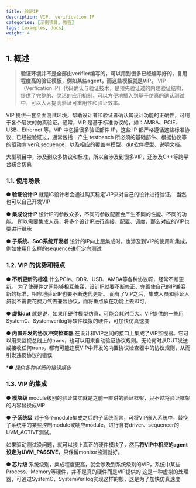 ```yaml
---
title: 验证IP
description: VIP， verification IP
categories: [示例项目, 教程]
tags: [examples, docs]
weight: 4
---
```


## 1. 概述 
> **验证环境并不是全部由verifier编写的，可以用到很多已经编写好的，复用程度高的验证模板，例如某些agent，而这些模板就是VIP。**
>VIP（Verfication IP）代码确认与验证技术，是预先验证过的内建验证结构，提供了完整的、灵活的应用机制，可以方便地插入到基于仿真的确认测试中，可以大大提高验证可重用性和验证效率。

VIP 提供一套全面测试环境，帮助设计者和验证者确认其设计功能的正确性，可用于各个层次的仿真验证。通常，VIP 是基于标准协议的，如：AMBA、PCIE、USB、Ethernet 等。VIP 中包括很多验证部件 IP，这些 IP 都严格遵循这些标准协议、已经被验证过，通常包括：产生 testbench 所必须的基础部件、根据协议等的驱动driver和sequence，以及相应的覆盖率模型、dut软件模型、说明文档。

大型项目中，涉及到众多协议和标准，所以会涉及到很多VIP，还涉及C++等跨平台联合仿真


### 1.1. 使用场景

**● 验证设计IP**
就是IC设计者会通过购买稳定VIP来对自己的设计进行验证。
当然也可以自己开发VIP

**● 集成设计IP**
设计IP的参数众多，不同的参数配置会产生不同的性能、不同的功能。
所以需要集成人员，将多个设计IP进行连接、配置、调度，那么对应的VIP也要进行继承

**● 子系统、SoC系统开发者**
设计的IP向上层集成时，也涉及到VIP的使用和集成，例如使用什么样的sequence进行定向测试

### 1.2. VIP  的优势和特点

**● 不断更新的标准**
什么PCIe、DDR、USB、AMBA等各种协议呀，经常不断更新。
为了使硬件之间能够相互兼容，设计IP就要不断修正、完善使自己的IP兼容新的标准，相应地验证IP也要不断迭代更新。
而有了VIP之后，集成人员和验证人员就不需要花费力气去兼容协议，而将重点放在功能上去即可。

**● 虚拟dut**
就是说，如果用硬件模型仿真，可能会耗时巨大。VIP提供的一些用SystemC、Systemverilog等软件模拟的硬件，可加快仿真速度

**● 内置开发的协议冲突检查器**
在设计和VIP之间的接口上集成了VIP监视器。它可以用来监视总线上的trans，也可以用来自动验证协议规则。无论何时从DUT发送或接收任何trans，都有可能违反VIP中开发的内置协议检查器中的协议规则，从而引发违反协议的错误

**● 提供各种详细的错误报告*

### 1.3. VIP 的集成
**● 模块级**
module级别的验证其实就是之前一直讲的验证框架，只不过将验证框架的内容替换成VIP

**● 子系统级**
对于多个module集成之后的子系统而言，可将VIP嵌入系统中，替换子系统中的某些控制module或响应module，进行含有driver、sequencer的UVM_ACTIVE测试。

如果驱动测试没问题，就可以接上真正的硬件模块了，然后**将VIP中相应的agent设定为UVM_PASSIVE**，只保留monitor监测就好。

**● 芯片级**
系统级别，集成程度更高，就会涉及到系统级别的VIP，系统中某些Process、Memory等硬件，并不是真的硬件而是VIP提供的
这是一种虚拟的处理器，可通过SystemC、SystemVerilog实现这样的核，这是为了加快仿真速度
